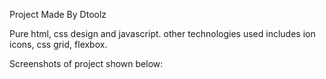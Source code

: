 Project Made By Dtoolz

Pure html, css design and javascript. other technologies used includes ion icons, css grid, flexbox.


Screenshots of project shown below:

